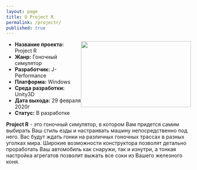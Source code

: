```yaml
---
layout: page
title: О Project R
permalink: /projectr/
published: true
---
```


<img style="float: right;" src="{{site.baseurl}}/images/logo/ileb64KuQ0g.jpg" width="300" height="180" >

- **Название проекта:** Project R
- **Жанр:** Гоночный симулятор 
- **Разработчик:** J-Performance 
- **Платформа:** Windows
- **Среда разработки:** Unity3D 
- **Дата выхода:** 29 февраля 2020г
- **Статус:** В разработке

**Project R** - это гоночный симулятор, в котором Вам придется самим выбирать Ваш стиль езды и настраивать машину непосредственно под него. Вас будут ждать гонки на различных гоночных трассах в разных уголках мира. Широкие возможности конструктора позволят детально проработать Ваш автомобиль как снаружи, так и изнутри, а тонкая настройка агрегатов позволит выжать все соки из Вашего железного коня.
